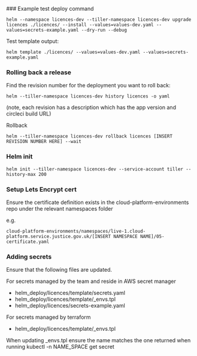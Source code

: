 
### Example test deploy command

```
helm --namespace licences-dev --tiller-namespace licences-dev upgrade licences ./licences/ --install --values=values-dev.yaml --values=secrets-example.yaml --dry-run --debug
```

Test template output:

```
helm template ./licences/ --values=values-dev.yaml --values=secrets-example.yaml
```

### Rolling back a release
Find the revision number for the deployment you want to roll back:
```
helm --tiller-namespace licences-dev history licences -o yaml
```
(note, each revision has a description which has the app version and circleci build URL)

Rollback
```
helm --tiller-namespace licences-dev rollback licences [INSERT REVISION NUMBER HERE] --wait
```

### Helm init

```
helm init --tiller-namespace licences-dev --service-account tiller --history-max 200
```

### Setup Lets Encrypt cert

Ensure the certificate definition exists in the cloud-platform-environments repo under the relevant namespaces folder

e.g.
```
cloud-platform-environments/namespaces/live-1.cloud-platform.service.justice.gov.uk/[INSERT NAMESPACE NAME]/05-certificate.yaml
```

### Adding secrets

Ensure that the following files are updated.

For secrets managed by the team and reside in AWS secret manager
- helm_deploy/licences/template/secrets.yaml 
- helm_deploy/licences/template/_envs.tpl
- helm_deploy/licences/secrets-example.yaml

For secrets managed by terraform
- helm_deploy/licences/template/_envs.tpl

When updating _envs.tpl ensure the name matches the one returned when running kubectl -n NAME_SPACE get secret
